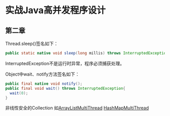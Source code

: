 # 实战Java高并发程序设计

## 第二章
Thread.sleep()签名如下：<br/>
```java
public static native void sleep(long millis) throws InterruptedException; 
```
InterruptedException不是运行时异常，程序必须捕获处理。

Object中wait、notify方法签名如下：<br/>
```java
public final native void notify();
public final void wait() throws InterruptedException{
  wait(0);
}
```
非线性安全的Collection 如[ArrayListMultiThread](https://github.com/Egnaxela/java_journey_learning/blob/master/src/com/practicehighconcurrency/collections/ArrayListMultiThread.java)  [HashMapMultiThread](https://github.com/Egnaxela/java_journey_learning/blob/master/src/com/practicehighconcurrency/collections/HashMapMultiThread.java)

